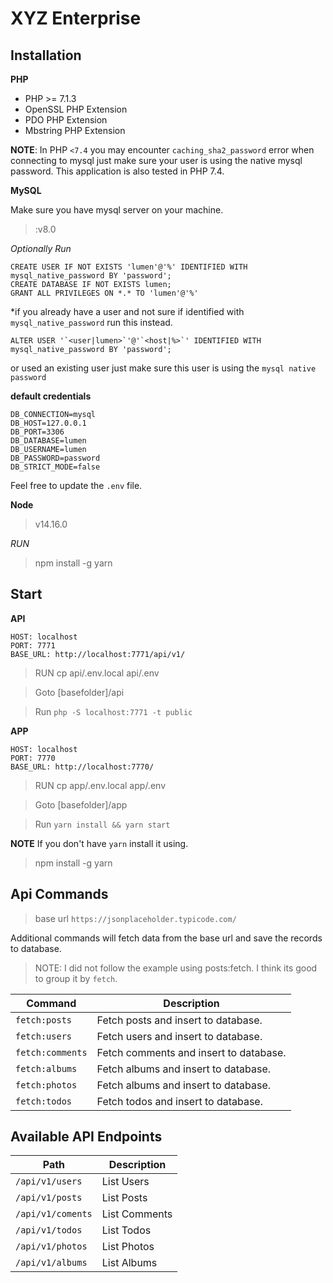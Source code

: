 

# XYZ Enterprise

## Installation

**PHP**

-   PHP >= 7.1.3
-   OpenSSL PHP Extension
-   PDO PHP Extension
-   Mbstring PHP Extension

**NOTE**: In PHP `<7.4` you may encounter `caching_sha2_password` error when connecting to mysql just make sure your user is using the native mysql password. This application is also tested in PHP 7.4.

**MySQL**

Make sure you have mysql server on your machine.

>:v8.0


*Optionally Run*

```
CREATE USER IF NOT EXISTS 'lumen'@'%' IDENTIFIED WITH mysql_native_password BY 'password';
CREATE DATABASE IF NOT EXISTS lumen;
GRANT ALL PRIVILEGES ON *.* TO 'lumen'@'%'
```

*if you already have a user and not sure if identified with `mysql_native_password` run this instead.

```
ALTER USER '`<user|lumen>`'@'`<host|%>`' IDENTIFIED WITH mysql_native_password BY 'password';
```

or used an existing user just make sure this user is using the `mysql native password`

**default credentials**
```
DB_CONNECTION=mysql
DB_HOST=127.0.0.1
DB_PORT=3306
DB_DATABASE=lumen
DB_USERNAME=lumen
DB_PASSWORD=password
DB_STRICT_MODE=false
```

Feel free to update the `.env` file.

**Node**

> v14.16.0

*RUN*
> npm install -g yarn

## Start

**API**

```
HOST: localhost
PORT: 7771
BASE_URL: http://localhost:7771/api/v1/
```

> RUN cp api/.env.local api/.env

> Goto [basefolder]/api

> Run `php -S localhost:7771 -t public`

**APP**

```
HOST: localhost
PORT: 7770
BASE_URL: http://localhost:7770/
```

> RUN cp app/.env.local app/.env

> Goto [basefolder]/app

> Run `yarn install && yarn start`

**NOTE** If you don't have `yarn` install it using.

> npm install -g yarn


## Api Commands

> base url `https://jsonplaceholder.typicode.com/`

Additional commands will fetch data from the base url and save the records to database.

> NOTE: I did not follow the example using posts:fetch. I think its good to group it by `fetch`.

| Command          | Description                            |
| ---------------- | -------------------------------------- |
| `fetch:posts`    | Fetch posts and insert to database.    |
| `fetch:users`    | Fetch users and insert to database.    |
| `fetch:comments` | Fetch comments and insert to database. |
| `fetch:albums`   | Fetch albums and insert to database.   |
| `fetch:photos`   | Fetch albums and insert to database.   |
| `fetch:todos`    | Fetch todos and insert to database.    |

## Available API Endpoints

| Path             | Description                            |
| ---------------- | -------------------------------------- |
| `/api/v1/users`    | List Users    |
| `/api/v1/posts`    | List Posts    |
| `/api/v1/coments` | List Comments |
| `/api/v1/todos`   | List Todos |
| `/api/v1/photos`   | List Photos |
| `/api/v1/albums`    | List Albums |
